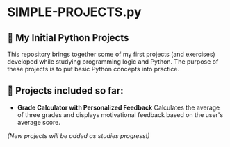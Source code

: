 # SIMPLE-PROJECTS.py

## 🎯 My Initial Python Projects

This repository brings together some of my first projects (and exercises) developed while studying programming logic and Python.
The purpose of these projects is to put basic Python concepts into practice.

## 📌 Projects included so far:

- **Grade Calculator with Personalized Feedback** 
 Calculates the average of three grades and displays motivational feedback based on the user's average score.

*(New projects will be added as studies progress!)*
